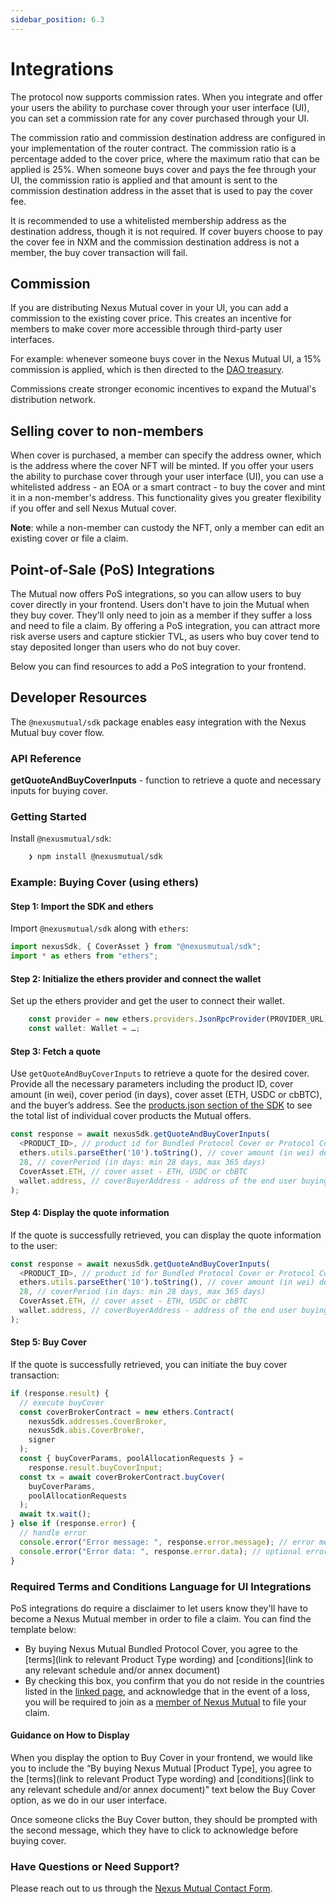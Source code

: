 ```yaml
---
sidebar_position: 6.3
---
```


# Integrations

The protocol now supports commission rates. When you integrate and offer your users the ability to purchase cover through your user interface (UI), you can set a commission rate for any cover purchased through your UI.

The commission ratio and commission destination address are configured in your implementation of the router contract. The commission ratio is a percentage added to the cover price, where the maximum ratio that can be applied is 25%. When someone buys cover and pays the fee through your UI, the commission ratio is applied and that amount is sent to the commission destination address in the asset that is used to pay the cover fee.

It is recommended to use a whitelisted membership address as the destination address, though it is not required. If cover buyers choose to pay the cover fee in NXM and the commission destination address is not a member, the buy cover transaction will fail.

## Commission

If you are distributing Nexus Mutual cover in your UI, you can add a commission to the existing cover price. This creates an incentive for members to make cover more accessible through third-party user interfaces.

For example: whenever someone buys cover in the Nexus Mutual UI, a 15% commission is applied, which is then directed to the [DAO treasury](https://app.safe.global/balances?safe=eth:0x586b9b2F8010b284A0197f392156f1A7Eb5e86e9).

Commissions create stronger economic incentives to expand the Mutual's distribution network.

## Selling cover to non-members

When cover is purchased, a member can specify the address owner, which is the address where the cover NFT will be minted. If you offer your users the ability to purchase cover through your user interface (UI), you can use a whitelisted address - an EOA or a smart contract - to buy the cover and mint it in a non-member's address. This functionality gives you greater flexibility if you offer and sell Nexus Mutual cover.

**Note**: while a non-member can custody the NFT, only a member can edit an existing cover or file a claim.

## Point-of-Sale (PoS) Integrations

The Mutual now offers PoS integrations, so you can allow users to buy cover directly in your frontend. Users don't have to join the Mutual when they buy cover. They'll only need to join as a member if they suffer a loss and need to file a claim. By offering a PoS integration, you can attract more risk averse users and capture stickier TVL, as users who buy cover tend to stay deposited longer than users who do not buy cover.

Below you can find resources to add a PoS integration to your frontend.

## Developer Resources

The `@nexusmutual/sdk` package enables easy integration with the Nexus Mutual buy cover flow.

### API Reference

**getQuoteAndBuyCoverInputs** - function to retrieve a quote and necessary inputs for buying cover.

### Getting Started

Install `@nexusmutual/sdk`:

```bash
    ❯ npm install @nexusmutual/sdk
```

### Example: Buying Cover (using ethers)

#### Step 1: Import the SDK and ethers

Import `@nexusmutual/sdk` along with `ethers`:

```javascript
import nexusSdk, { CoverAsset } from "@nexusmutual/sdk";
import * as ethers from "ethers";
```

#### Step 2: Initialize the ethers provider and connect the wallet

Set up the ethers provider and get the user to connect their wallet.

```javascript
    const provider = new ethers.providers.JsonRpcProvider(PROVIDER_URL);
    const wallet: Wallet = …;
```

#### Step 3: Fetch a quote

Use `getQuoteAndBuyCoverInputs` to retrieve a quote for the desired cover. Provide all the necessary parameters including the product ID, cover amount (in wei), cover period (in days), cover asset (ETH, USDC or cbBTC), and the buyer’s address. See the [products.json section of the SDK](https://sdk.nexusmutual.io/data/products.json) to see the total list of individual cover products the Mutual offers.

```javascript
const response = await nexusSdk.getQuoteAndBuyCoverInputs(
  <PRODUCT_ID>, // product id for Bundled Protocol Cover or Protocol Cover
  ethers.utils.parseEther('10').toString(), // cover amount (in wei) denominated in the asset below
  28, // coverPeriod (in days: min 28 days, max 365 days)
  CoverAsset.ETH, // cover asset - ETH, USDC or cbBTC
  wallet.address, // coverBuyerAddress - address of the end user buying the cover, that will receive the cover NFT
);
```

#### Step 4: Display the quote information

If the quote is successfully retrieved, you can display the quote information to the user:

```javascript
const response = await nexusSdk.getQuoteAndBuyCoverInputs(
  <PRODUCT_ID>, // product id for Bundled Protocol Cover or Protocol Cover
  ethers.utils.parseEther('10').toString(), // cover amount (in wei) denominated in the asset below
  28, // coverPeriod (in days: min 28 days, max 365 days)
  CoverAsset.ETH, // cover asset - ETH, USDC or cbBTC
  wallet.address, // coverBuyerAddress - address of the end user buying the cover, that will receive the cover NFT
);
```

#### Step 5: Buy Cover

If the quote is successfully retrieved, you can initiate the buy cover transaction:

```javascript
if (response.result) {
  // execute buyCover
  const coverBrokerContract = new ethers.Contract(
    nexusSdk.addresses.CoverBroker,
    nexusSdk.abis.CoverBroker,
    signer
  );
  const { buyCoverParams, poolAllocationRequests } =
    response.result.buyCoverInput;
  const tx = await coverBrokerContract.buyCover(
    buyCoverParams,
    poolAllocationRequests
  );
  await tx.wait();
} else if (response.error) {
  // handle error
  console.error("Error message: ", response.error.message); // error message
  console.error("Error data: ", response.error.data); // optional error data
}
```

### Required Terms and Conditions Language for UI Integrations

PoS integrations do require a disclaimer to let users know they'll have to become a Nexus Mutual member in order to file a claim. You can find the template below:

- By buying Nexus Mutual Bundled Protocol Cover, you agree to the [terms](link to relevant Product Type wording) and [conditions](link to any relevant schedule and/or annex document)
- By checking this box, you confirm that you do not reside in the countries listed in the [linked page](https://docs.nexusmutual.io/overview/membership/#kyc-requirements), and acknowledge that in the event of a loss, you will be required to join as a [member of Nexus Mutual](https://app.nexusmutual.io/membership) to file your claim.

#### Guidance on How to Display

When you display the option to Buy Cover in your frontend, we would like you to include the “By buying Nexus Mutual [Product Type], you agree to the [terms](link to relevant Product Type wording) and [conditions](link to any relevant schedule and/or annex document)" text below the Buy Cover option, as we do in our user interface.

Once someone clicks the Buy Cover button, they should be prompted with the second message, which they have to click to acknowledge before buying cover.

### Have Questions or Need Support?

Please reach out to us through the [Nexus Mutual Contact Form](https://nexusmutual.io/contact).
